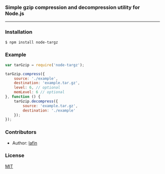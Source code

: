 ### Simple gzip compression and decompression utility for Node.js
___

### Installation

```bash
$ npm install node-targz
```

### Example
```js
var tarGzip = require('node-targz');

tarGzip.compress({
    source: './example',
    destination: 'example.tar.gz',
    level: 6, // optional
    memLevel: 6 // optional
}, function () {
    tarGzip.decompress({
        source: 'example.tar.gz',
        destination: './example'
    });
});
```

### Contributors

 * Author: [lafin](https://github.com/lafin)

### License

  [MIT](LICENSE)
